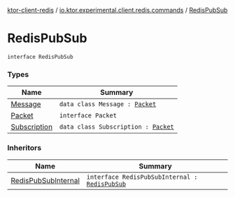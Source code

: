 [ktor-client-redis](../../index.md) / [io.ktor.experimental.client.redis.commands](../index.md) / [RedisPubSub](./index.md)

# RedisPubSub

`interface RedisPubSub`

### Types

| Name | Summary |
|---|---|
| [Message](-message/index.md) | `data class Message : `[`Packet`](-packet.md) |
| [Packet](-packet.md) | `interface Packet` |
| [Subscription](-subscription/index.md) | `data class Subscription : `[`Packet`](-packet.md) |

### Inheritors

| Name | Summary |
|---|---|
| [RedisPubSubInternal](../-redis-pub-sub-internal/index.md) | `interface RedisPubSubInternal : `[`RedisPubSub`](./index.md) |
